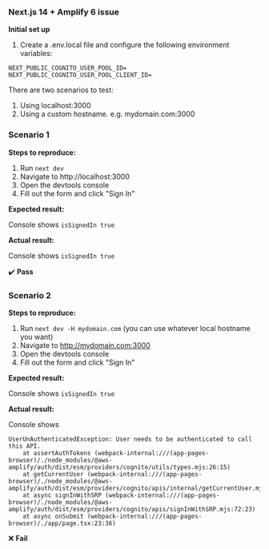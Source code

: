 ### Next.js 14 + Amplify 6 issue

**Initial set up**

1. Create a .env.local file and configure the following environment variables:

```
NEXT_PUBLIC_COGNITO_USER_POOL_ID=
NEXT_PUBLIC_COGNITO_USER_POOL_CLIENT_ID=
```

There are two scenarios to test:
1. Using localhost:3000
2. Using a custom hostname. e.g. mydomain.com:3000

### Scenario 1

**Steps to reproduce:**

1. Run `next dev`
2. Navigate to http://localhost:3000
3. Open the devtools console
4. Fill out the form and click "Sign In"

**Expected result:**

Console shows `isSignedIn true`

**Actual result:**

Console shows `isSignedIn true`

:heavy_check_mark: **Pass**

### Scenario 2

**Steps to reproduce:**

1. Run `next dev -H mydomain.com` (you can use whatever local hostname you want)
2. Navigate to http://mydomain.com:3000
3. Open the devtools console
4. Fill out the form and click "Sign In"

**Expected result:**

Console shows `isSignedIn true`

**Actual result:**

Console shows 
```
UserUnAuthenticatedException: User needs to be authenticated to call this API.
    at assertAuthTokens (webpack-internal:///(app-pages-browser)/./node_modules/@aws-amplify/auth/dist/esm/providers/cognito/utils/types.mjs:26:15)
    at getCurrentUser (webpack-internal:///(app-pages-browser)/./node_modules/@aws-amplify/auth/dist/esm/providers/cognito/apis/internal/getCurrentUser.mjs:18:71)
    at async signInWithSRP (webpack-internal:///(app-pages-browser)/./node_modules/@aws-amplify/auth/dist/esm/providers/cognito/apis/signInWithSRP.mjs:72:23)
    at async onSubmit (webpack-internal:///(app-pages-browser)/./app/page.tsx:23:36)
```

:x: **Fail**
